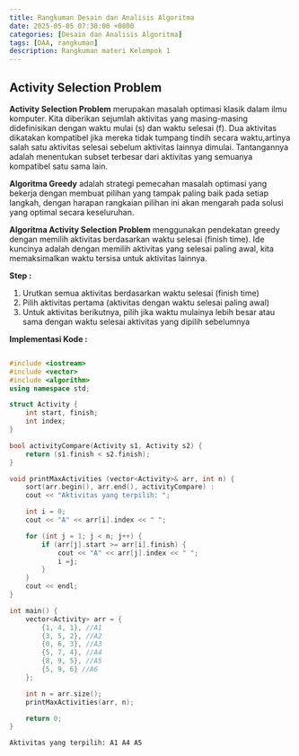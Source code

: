 ```yaml
---
title: Rangkuman Desain dan Analisis Algoritma
date: 2025-05-05 07:30:00 +0800
categories: [Desain dan Analisis Algoritma]
tags: [DAA, rangkuman]
description: Rangkuman materi Kelompok 1
---
```


## Activity Selection Problem

**Activity Selection Problem** merupakan masalah optimasi klasik dalam ilmu komputer. Kita diberikan sejumlah aktivitas yang masing-masing didefinisikan dengan waktu mulai (s) dan waktu selesai (f). Dua aktivitas dikatakan kompatibel jika mereka tidak tumpang tindih secara waktu,artinya salah satu aktivitas selesai sebelum aktivitas lainnya dimulai. Tantangannya adalah menentukan subset terbesar dari aktivitas yang semuanya kompatibel satu sama lain.

**Algoritma Greedy** adalah strategi pemecahan masalah optimasi yang bekerja dengan membuat pilihan yang tampak paling baik pada setiap langkah, dengan harapan rangkaian pilihan ini akan mengarah pada solusi yang optimal secara keseluruhan.

**Algoritma Activity Selection Problem** menggunakan pendekatan greedy dengan memilih aktivitas berdasarkan waktu selesai (finish time). Ide kuncinya adalah dengan memilih aktivitas yang selesai paling awal, kita memaksimalkan waktu tersisa untuk aktivitas lainnya.

**Step :**
1. Urutkan semua aktivitas berdasarkan waktu selesai (finish time)
2. Pilih aktivitas pertama (aktivitas dengan waktu selesai paling awal)
3. Untuk aktivitas berikutnya, pilih jika waktu mulainya lebih besar atau sama dengan waktu selesai aktivitas yang dipilih sebelumnya


**Implementasi Kode :**
```c++

#include <iostream>
#include <vector>
#include <algorithm>
using namespace std;

struct Activity {
    int start, finish;
    int index;
}

bool activityCompare(Activity s1, Activity s2) {
    return (s1.finish < s2.finish);
}

void printMaxActivities (vector<Activity>& arr, int n) {
    sort(arr.begin(), arr.end(), activityCompare) :
    cout << "Aktivitas yang terpilih: ";

    int i = 0;
    cout << "A" << arr[i].index << " ";

    for (int j = 1; j < n; j++) {
        if (arr[j].start >= arr[i].finish) {
            cout << "A" << arr[j].index << " ";
            i =j;
        }
    }
    cout << endl;
}

int main() {
    vector<Activity> arr = {
        {1, 4, 1}, //A1
        {3, 5, 2}, //A2
        {0, 6, 3}, //A3
        {5, 7, 4}, //A4
        {8, 9, 5}, //A5
        {5, 9, 6} //A6
    };

    int n = arr.size();
    printMaxActivities(arr, n);

    return 0;
}

```

```Output
Aktivitas yang terpilih: A1 A4 A5

```
